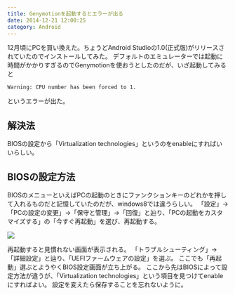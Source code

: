 ```yaml
---
title: Genymotionを起動するとエラーが出る
date: 2014-12-21 12:00:25
category: Android
---
```


12月頃にPCを買い換えた。ちょうどAndroid Studioの1.0(正式版)がリリースされていたのでインストールしてみた。
デフォルトのエミュレーターでは起動に時間がかかりすぎるのでGenymotionを使おうとしたのだが、いざ起動してみると

```
Warning: CPU number has been forced to 1.
```

というエラーが出た。

## 解決法

BIOSの設定から「Virtualization technologies」というのをenableにすればいいらしい。

## BIOSの設定方法

BIOSのメニューといえばPCの起動のときにファンクションキーのどれかを押して入れるものだと記憶していたのだが、windows8では違うらしい。
「設定」->「PCの設定の変更」->「保守と管理」->「回復」と辿り、「PCの起動をカスタマイズする」の「今すぐ再起動」を選び、再起動する。

<img src="https://salmon2073.net/wp/wp-content/img/setting2.png">

再起動すると見慣れない画面が表示される。
「トラブルシューティング」->「詳細設定」と辿り、「UEFIファームウェアの設定」を選ぶ。
ここでも「再起動」選ぶとようやくBIOS設定画面が立ち上がる。
ここから先はBIOSによって設定方法が違うが、「Virtualization technologies」という項目を見つけてenableにすればよい。
設定を変えたら保存することを忘れないように。
